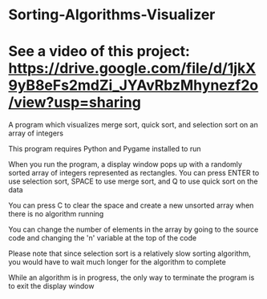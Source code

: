 # Sorting-Algorithms-Visualizer
# See a video of this project: https://drive.google.com/file/d/1jkX9yB8eFs2mdZi_JYAvRbzMhynezf2o/view?usp=sharing
A program which visualizes merge sort, quick sort, and selection sort on an array of integers

This program requires Python and Pygame installed to run

When you run the program, a display window pops up with a randomly sorted array of integers represented as rectangles. You can press ENTER to use selection sort, SPACE to use merge sort, and Q to use quick sort on the data

You can press C to clear the space and create a new unsorted array when there is no algorithm running

You can change the number of elements in the array by going to the source code and changing the 'n' variable at the top of the code

Please note that since selection sort is a relatively slow sorting algorithm, you would have to wait much longer for the algorithm to complete

While an algorithm is in progress, the only way to terminate the program is to exit the display window
